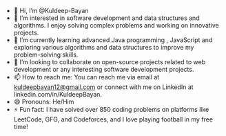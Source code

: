 - 👋 Hi, I’m @Kuldeep-Bayan
- 👀 I’m interested in software development and data structures and algorithms. I enjoy solving complex problems and working on innovative projects.
- 🌱 I’m currently learning advanced Java programming , JavaScript and exploring various algorithms and data structures to improve my problem-solving skills.
- 💞️ I’m looking to collaborate on open-source projects related to web development or any interesting software development projects.
- 📫 How to reach me: You can reach me via email at kuldeepbayan12@gmail.com or connect with me on LinkedIn at linkedin.com/in/KuldeepBayan.
- 😄 Pronouns: He/Him
- ⚡ Fun fact: I have solved over 850 coding problems on platforms like LeetCode, GFG, and Codeforces, and I love playing football in my free time!


<!---
Kuldeep-Bayan/Kuldeep-Bayan is a ✨ special ✨ repository because its `README.md` (this file) appears on your GitHub profile.
You can click the Preview link to take a look at your changes.
--->
